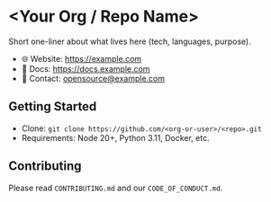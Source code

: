 # <Your Org / Repo Name>
Short one-liner about what lives here (tech, languages, purpose).

- 🌐 Website: https://example.com
- 🧭 Docs: https://docs.example.com
- 💬 Contact: opensource@example.com

## Getting Started
- Clone: `git clone https://github.com/<org-or-user>/<repo>.git`
- Requirements: Node 20+, Python 3.11, Docker, etc.

## Contributing
Please read `CONTRIBUTING.md` and our `CODE_OF_CONDUCT.md`.

